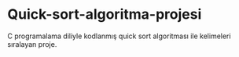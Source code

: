 # Quick-sort-algoritma-projesi
C programalama diliyle kodlanmış quick sort algoritması ile kelimeleri sıralayan proje.
